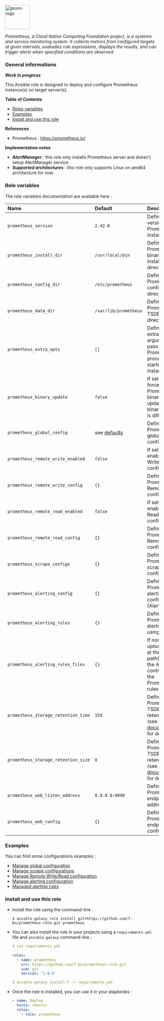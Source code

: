 <p><img src="https://cncf-branding.netlify.app/img/projects/prometheus/horizontal/color/prometheus-horizontal-color.svg" alt="prom-logo" title="prom" align="top" height=80 /></p>

*Prometheus, a Cloud Native Computing Foundation project, is a systems and service monitoring system. It collects metrics from configured targets at given intervals, evaluates rule expressions, displays the results, and can trigger alerts when specified conditions are observed*

### General informations

***Work in progress***

This Ansible role is designed to deploy and configure Prometheus instance(s) on target server(s).

**Table of Contents**

  - [Roles variables](#role-variables)
  - [Examples](#examples)
  - [Install and use this role](#install-and-use-this-role)

**References**

  - Prometheus : https://prometheus.io/

**Implementation notes**

  - ***AlertManager*** : this role only installs Prometheus server and doesn't setup AlertManager service
  - ***Supported architectures*** : this role only supports Linux on amd64 architecture for now

### Role variables

The role variables documentation are available here :

| Name                              | Default                      | Description                                                      |
| :-------------------------------- | :--------------------------- | :--------------------------------------------------------------- |
| `prometheus_version`              | `2.42.0`                     | Defines the version of Prometheus to install                     |
| `prometheus_install_dir`          | `/usr/local/bin`             | Defines the Prometheus binaries installation directory           |
| `prometheus_config_dir`           | `/etc/prometheus`            | Defines the Prometheus configuration directory                   |
| `prometheus_data_dir`             | `/var/lib/prometheus`        | Defines the Prometheus TSDB data directory                       |
| `prometheus_extra_opts`           | `[]`                         | Defines the extra arguments to pass to the Prometheus process when starting the instance |
| `prometheus_binary_update`        | `false`                      | If set to `true`, force the Prometheus binaries update (if binary version is different)  |
| `prometheus_global_config`        | see [defaults](defaults/main.yml)| Defines the Prometheus global configuration                  |
| `prometheus_remote_write_enabled` | `false`                      | If set to `true`, enable Remote Write configuration              |
| `prometheus_remote_write_config`  | `{}`                         | Defines the Prometheus Remote Write configuration                |
| `prometheus_remote_read_enabled`  | `false`                      | If set to `true`, enable Remote Read configuration               |
| `prometheus_remote_read_config`   | `{}`                         | Defines the Prometheus Remote Read configuration                 |
| `prometheus_scrape_configs`       | `{}`                         | Defines the Prometheus scrape configurations                     |
| `prometheus_alerting_config`      | `{}`                         | Defines the Prometheus alerting configuration (AlertManager)     |
| `prometheus_alerting_rules`       | `{}`                         | Defines the Prometheus alerting rules using 
| `prometheus_alerting_rules_files` | `{}`                         | If non-empty, upload the file at the given path(s) from the Ansible controller to the Prometheus rules directory |
| `prometheus_storage_retention_time`| `15d`                       | Defines the Prometheus TSDB metrics retention time (see official [documentation](https://prometheus.io/docs/prometheus/latest/storage/) for details |
| `prometheus_storage_retention_size`| `0`                         | Defines the Prometheus TSDB metrics retention size (see official [documentation](https://prometheus.io/docs/prometheus/latest/storage/) for details | 
| `prometheus_web_listen_address`   | `0.0.0.0:9090`               | Defines the Prometheus endpoint address                          |
| `prometheus_web_config`           | `{}`                         | Defines the Prometheus endpoint configuration                    |

### Examples

You can find some configurations examples :

  - [Manage global configuration](docs/examples.md#manage-global-configuration)
  - [Manage scrape configurations](docs/examples.md#manage-scrape-configurations)
  - [Manage Remote Write/Read configuration](docs/examples.md#manage-remote-writeread-configuration)
  - [Manage alerting configuration](docs/examples.md#manage-alerting-configuration)
  - [Managed alerting rules](docs/examples.md#manage-alerting-rules)

### Install and use this role

* Install the role using the command-line :

  ```shell
  $ ansible-galaxy role install git+https://github.com/f-bn/prometheus-role.git prometheus
  ```

* You can also install the role in your projects using a `requirements.yml` file and `ansible-galaxy` command-line :

  ```YAML
  $ cat requirements.yml
  ---
  roles:
    - name: prometheus
      src: https://github.com/f-bn/prometheus-role.git
      scm: git
      version: '1.0.0'

  $ ansible-galaxy install-f -r requirements.yml
  ```

* Once the role is installed, you can use it in your playbooks :

  ```yaml
  - name: Deploy
    hosts: <hosts>
    roles:
      - role: prometheus
  ```
